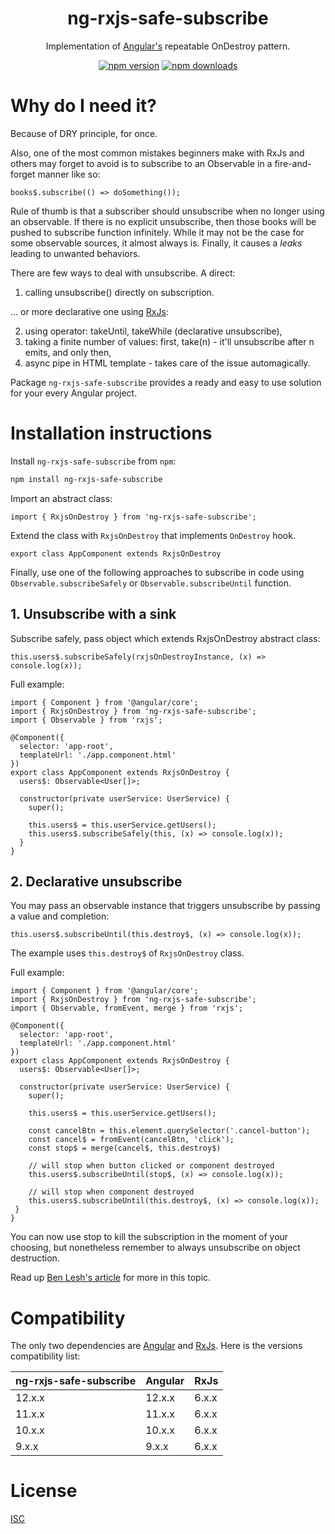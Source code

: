 <h1 align="center">ng-rxjs-safe-subscribe</h1>

<p align="center">
Implementation of <a href="https://angular.io/">Angular's</a> repeatable OnDestroy pattern.
</p>

<p align="center">
    <a href="https://badge.fury.io/js/ngx-bootstrap"><img src="https://badge.fury.io/js/ng-rxjs-safe-subscribe.svg" alt="npm version" ></a>
    <a href="https://npmjs.org/ngx-bootstrap"><img src="https://img.shields.io/npm/dm/ng-rxjs-safe-subscribe.svg" alt="npm downloads" ></a>
</p>

# Why do I need it?

Because of DRY principle, for once.

Also, one of the most common mistakes beginners make with RxJs and others may forget to avoid is to subscribe to an Observable in a fire-and-forget manner like so:

```
books$.subscribe(() => doSomething());
```

Rule of thumb is that a subscriber should unsubscribe when no longer using an observable. If there is no explicit unsubscribe, then those books will be pushed to subscribe function infinitely. While it may not be the case for some observable sources, it almost always is. Finally, it causes a <i>leaks</i> leading to unwanted behaviors.

There are few ways to deal with unsubscribe. A direct:

1. calling unsubscribe() directly on subscription.

... or more declarative one using <a href="https://rxjs-dev.firebaseapp.com/guide/overview/">RxJs</a>:

2. using operator: takeUntil, takeWhile (declarative unsubscribe),
3. taking a finite number of values: first, take(n) - it'll unsubscribe after n emits, and only then,
4. async pipe in HTML template - takes care of the issue automagically.

Package `ng-rxjs-safe-subscribe` provides a ready and easy to use solution for your every Angular project.

# Installation instructions

Install `ng-rxjs-safe-subscribe` from `npm`:

```bash
npm install ng-rxjs-safe-subscribe
```

Import an abstract class:

```
import { RxjsOnDestroy } from 'ng-rxjs-safe-subscribe';
```

Extend the class with `RxjsOnDestroy` that implements `OnDestroy` hook.

```
export class AppComponent extends RxjsOnDestroy
```

Finally, use one of the following approaches to subscribe in code using `Observable.subscribeSafely` or `Observable.subscribeUntil` function.

## 1. Unsubscribe with a sink

Subscribe safely, pass object which extends RxjsOnDestroy abstract class:

```
this.users$.subscribeSafely(rxjsOnDestroyInstance, (x) => console.log(x));
```

Full example:

```
import { Component } from '@angular/core';
import { RxjsOnDestroy } from 'ng-rxjs-safe-subscribe';
import { Observable } from 'rxjs';

@Component({
  selector: 'app-root',
  templateUrl: './app.component.html'
})
export class AppComponent extends RxjsOnDestroy {
  users$: Observable<User[]>;

  constructor(private userService: UserService) {
    super();

    this.users$ = this.userService.getUsers();
    this.users$.subscribeSafely(this, (x) => console.log(x));
  }
}
```

## 2. Declarative unsubscribe

You may pass an observable instance that triggers unsubscribe by passing a value and completion:

```
this.users$.subscribeUntil(this.destroy$, (x) => console.log(x));
```

The example uses `this.destroy$` of `RxjsOnDestroy` class.

Full example:

```
import { Component } from '@angular/core';
import { RxjsOnDestroy } from 'ng-rxjs-safe-subscribe';
import { Observable, fromEvent, merge } from 'rxjs';

@Component({
  selector: 'app-root',
  templateUrl: './app.component.html'
})
export class AppComponent extends RxjsOnDestroy {
  users$: Observable<User[]>;

  constructor(private userService: UserService) {
    super();

    this.users$ = this.userService.getUsers();

    const cancelBtn = this.element.querySelector('.cancel-button');
    const cancel$ = fromEvent(cancelBtn, 'click');
    const stop$ = merge(cancel$, this.destroy$)

    // will stop when button clicked or component destroyed
    this.users$.subscribeUntil(stop$, (x) => console.log(x));

    // will stop when component destroyed
    this.users$.subscribeUntil(this.destroy$, (x) => console.log(x));
 }
}

```

You can now use stop to kill the subscription in the moment of your choosing, but nonetheless remember to always unsubscribe on object destruction.

Read up [Ben Lesh's article](https://medium.com/@benlesh/rxjs-dont-unsubscribe-6753ed4fda87) for more in this topic.

# Compatibility

The only two dependencies are [Angular](https://angular.io) and [RxJs](https://rxjs-dev.firebaseapp.com/guide/overview).
Here is the versions compatibility list:

| ng-rxjs-safe-subscribe | Angular | RxJs  |
| ---------------------- | ------- | ----- |
| 12.x.x                 | 12.x.x  | 6.x.x |
| 11.x.x                 | 11.x.x  | 6.x.x |
| 10.x.x                 | 10.x.x  | 6.x.x |
| 9.x.x                  | 9.x.x   | 6.x.x |

# License

[ISC](https://opensource.org/licenses/ISC)
